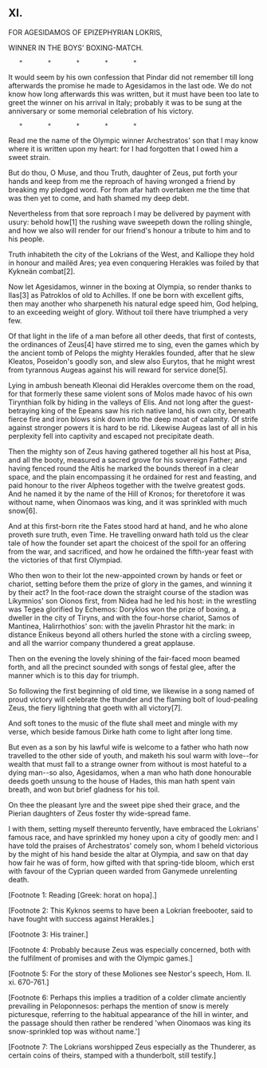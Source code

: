 ## XI.

FOR AGESIDAMOS OF EPIZEPHYRIAN LOKRIS,

WINNER IN THE BOYS' BOXING-MATCH.

       *       *       *       *       *

  It would seem by his own confession that Pindar did not remember till
  long afterwards the promise he made to Agesidamos in the last ode.
  We do not know how long afterwards this was written, but it must
  have been too late to greet the winner on his arrival in Italy; probably
  it was to be sung at the anniversary or some memorial celebration
  of his victory.

       *       *       *       *       *

Read me the name of the Olympic winner Archestratos' son that I may
know where it is written upon my heart: for I had forgotten that I
owed him a sweet strain.

But do thou, O Muse, and thou Truth, daughter of Zeus, put forth your
hands and keep from me the reproach of having wronged a friend by
breaking my pledged word. For from afar hath overtaken me the time
that was then yet to come, and hath shamed my deep debt.

Nevertheless from that sore reproach I may be delivered by payment
with usury: behold how[1] the rushing wave sweepeth down the rolling
shingle, and how we also will render for our friend's honour a tribute
to him and to his people.

Truth inhabiteth the city of the Lokrians of the West, and Kalliope
they hold in honour and mailëd Ares; yea even conquering Herakles was
foiled by that Kykneän combat[2].

Now let Agesidamos, winner in the boxing at Olympia, so render thanks
to Ilas[3] as Patroklos of old to Achilles. If one be born with
excellent gifts, then may another who sharpeneth his natural edge
speed him, God helping, to an exceeding weight of glory. Without toil
there have triumphed a very few.

Of that light in the life of a man before all other deeds, that first
of contests, the ordinances of Zeus[4] have stirred me to sing, even
the games which by the ancient tomb of Pelops the mighty Herakles
founded, after that he slew Kleatos, Poseidon's goodly son, and slew
also Eurytos, that he might wrest from tyrannous Augeas against his
will reward for service done[5].

Lying in ambush beneath Kleonai did Herakles overcome them on the
road, for that formerly these same violent sons of Molos made havoc of
his own Tirynthian folk by hiding in the valleys of Elis. And not long
after the guest-betraying king of the Epeans saw his rich native land,
his own city, beneath fierce fire and iron blows sink down into the
deep moat of calamity. Of strife against stronger powers it is hard
to be rid. Likewise Augeas last of all in his perplexity fell into
captivity and escaped not precipitate death.

Then the mighty son of Zeus having gathered together all his host at
Pisa, and all the booty, measured a sacred grove for his sovereign
Father; and having fenced round the Altis he marked the bounds thereof
in a clear space, and the plain encompassing it he ordained for rest
and feasting, and paid honour to the river Alpheos together with the
twelve greatest gods. And he named it by the name of the Hill of
Kronos; for theretofore it was without name, when Oinomaos was king,
and it was sprinkled with much snow[6].

And at this first-born rite the Fates stood hard at hand, and he who
alone proveth sure truth, even Time. He travelling onward hath told us
the clear tale of how the founder set apart the choicest of the spoil
for an offering from the war, and sacrificed, and how he ordained the
fifth-year feast with the victories of that first Olympiad.

Who then won to their lot the new-appointed crown by hands or feet
or chariot, setting before them the prize of glory in the games, and
winning it by their act? In the foot-race down the straight course of
the stadion was Likymnios' son Oionos first, from Nidea had he led his
host: in the wrestling was Tegea glorified by Echemos: Doryklos won
the prize of boxing, a dweller in the city of Tiryns, and with the
four-horse chariot, Samos of Mantinea, Halirrhothios' son: with the
javelin Phrastor hit the mark: in distance Enikeus beyond all others
hurled the stone with a circling sweep, and all the warrior company
thundered a great applause.

Then on the evening the lovely shining of the fair-faced moon beamed
forth, and all the precinct sounded with songs of festal glee, after
the manner which is to this day for triumph.

So following the first beginning of old time, we likewise in a song
named of proud victory will celebrate the thunder and the flaming
bolt of loud-pealing Zeus, the fiery lightning that goeth with all
victory[7].

And soft tones to the music of the flute shall meet and mingle with my
verse, which beside famous Dirke hath come to light after long time.

But even as a son by his lawful wife is welcome to a father who hath
now travelled to the other side of youth, and maketh his soul warm
with love--for wealth that must fall to a strange owner from without
is most hateful to a dying man--so also, Agesidamos, when a man who
hath done honourable deeds goeth unsung to the house of Hades, this
man hath spent vain breath, and won but brief gladness for his toil.

On thee the pleasant lyre and the sweet pipe shed their grace, and the
Pierian daughters of Zeus foster thy wide-spread fame.

I with them, setting myself thereunto fervently, have embraced the
Lokrians' famous race, and have sprinkled my honey upon a city of
goodly men: and I have told the praises of Archestratos' comely son,
whom I beheld victorious by the might of his hand beside the altar at
Olympia, and saw on that day how fair he was of form, how gifted with
that spring-tide bloom, which erst with favour of the Cyprian queen
warded from Ganymede unrelenting death.


[Footnote 1: Reading [Greek: horat on hopa].]

[Footnote 2: This Kyknos seems to have been a Lokrian freebooter, said
to have fought with success against Herakles.]

[Footnote 3: His trainer.]

[Footnote 4: Probably because Zeus was especially concerned, both with
the fulfilment of promises and with the Olympic games.]

[Footnote 5: For the story of these Moliones see Nestor's speech, Hom.
Il. xi. 670-761.]

[Footnote 6: Perhaps this implies a tradition of a colder climate
anciently prevailing in Peloponnesos: perhaps the mention of snow is
merely picturesque, referring to the habitual appearance of the hill
in winter, and the passage should then rather be rendered 'when
Oinomaos was king its snow-sprinkled top was without name.']

[Footnote 7: The Lokrians worshipped Zeus especially as the Thunderer,
as certain coins of theirs, stamped with a thunderbolt, still
testify.]



